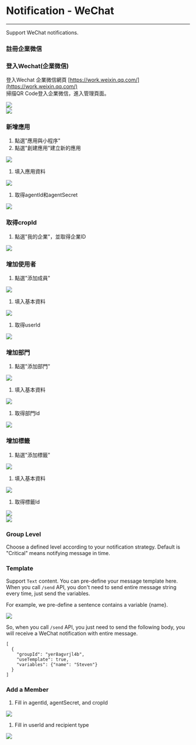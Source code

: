 # Notification - WeChat

---

Support WeChat notifications.

### 註冊企業微信

### 登入Wechat\(企業微信\)

登入Wechat 企業微信網頁 [https://work.weixin.qq.com/](https://work.weixin.qq.com/)  
掃描QR Code登入企業微信，進入管理頁面。

![](/assets/wechat_business_login.png)  
![](/assets/wechat_business_login_qrcode.png)

### 新增應用

1. 點選"應用與小程序"
2. 點選"創建應用"建立新的應用

![](/assets/wechat_business_add_application.png)

1. 填入應用資料

![](/assets/wechat_business_input_application.png)

1. 取得agentId和agentSecret

![](/assets/wechat_business_application_info.png)

### 取得cropId

1. 點選"我的企業"，並取得企業ID

![](/assets/wechat_business_info.png)

### 增加使用者

1. 點選"添加成員"

![](/assets/wechat_business_add_user.png)

1. 填入基本資料

![](/assets/wechat_business_user_info.png)

1. 取得userId

![](/assets/wechat_business_userId.png)

### 增加部門

1. 點選"添加部門"

![](/assets/wechat_business_add_party.png)

1. 填入基本資料

![](/assets/wechat_business_party_info.png)

1. 取得部門Id

![](/assets/wechat_business_partyId.png)

### 增加標籤

1. 點選"添加標籤"

![](/assets/wechat_business_add_tag.png)

1. 填入基本資料

![](/assets/wechat_business_tag_info.png)

1. 取得標籤Id

![](/assets/wechat_business_tagId1.png)  
![](/assets/wechat_business_tagId2.png)

### Group Level

Choose a defined level according to your notification strategy. Default is "Critical" means notifying message in time.

### Template

Support `Text` content. You can pre-define your message template here. When you call `/send` API, you don't need to send entire message string every time, just send the variables.

For example, we pre-define a sentence contains a variable {name}.

![](/assets/text_template.png)

So, when you call `/send` API, you just need to send the following body, you will receive a WeChat notification with entire message.

```
[
  {
    "groupId": "yer8agvrjl4b",
    "useTemplate": true,
    "variables": {"name": "Steven"}
  }
]
```

### Add a Member

1. Fill in agentId, agentSecret, and cropId

![](/assets/wechat_business_add_member1.png)

1. Fill in userId and recipient type

![](/assets/wechat_business_add_member2.png)

